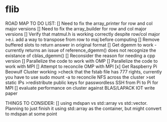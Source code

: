 # flib

ROAD MAP TO DO LIST:
[] Need to fix the array_printer for row and col major versions
[] Need to fix the array_builder for row and col major versions
[] Verify that matmul.h is working correctly despite row/col major
    >e.i. add a way to transpose from row to maj before computing
[] Remove buffered slots to return answer in original format
[] Get dgemm to work - currently returns an issue of reference_dgemm() does not recognize 
the existance of cblas_dgemm()
[] Reconsider the reason for needing a cpp version
[] Parallelize the code to work with OMP
[] Parallelize the code to work with MPI
[] Attempt to reconcile OMP with MPI
[x] Get Raspberry Pi Beowulf Cluster working
    >check that the fstab file has 777 rights, currently you have to use sudo mount -a to 
     reconcile NFS across the cluster
    >set static IPs
    >redistribute public keys for passwordless SSH from Pi to Pi for MPI
[] evaluate performance on cluster against BLAS/LAPACK IOT write paper


THINGS TO CONSIDER:
[] using mdspan vs std::array vs std::vector. Planning to just finish it using std::array as the container, but might convert to mdspan at some point
